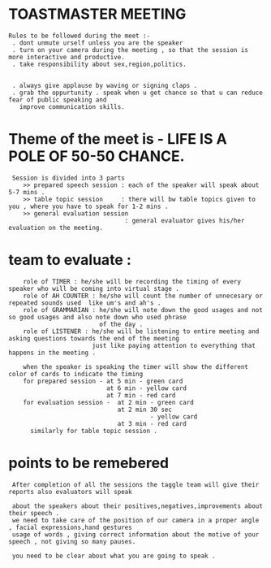 # TOASTMASTER MEETING 
    Rules to be followed during the meet :-
     . dont unmute urself unless you are the speaker 
     . turn on your camera during the meeting , so that the session is more interactive and productive. 
     . take responsibility about sex,region,politics.
     
     
     . always give applause by waving or signing claps .
     . grab the oppurtunity . speak when u get chance so that u can reduce fear of public speaking and 
       improve communication skills.
# Theme of the meet is - LIFE IS A POLE OF 50-50 CHANCE.
     Session is divided into 3 parts 
        >> prepared speech session : each of the speaker will speak about 5-7 mins .
        >> table topic session     : there will bw table topics given to you , where you have to speak for 1-2 mins .
        >> general evaluation session
                                    : general evaluator gives his/her evaluation on the meeting.
# team to evaluate :
        role of TIMER : he/she will be recording the timing of every speaker who will be coming into virtual stage .
        role of AH COUNTER : he/she will count the number of unnecesary or repeated sounds used  like um's and ah's .
        role of GRAMMARIAN : he/she will note down the good usages and not so good usages and also note down who used phrase 
                             of the day .
        role of LISTENER : he/she will be listening to entire meeting and asking questions towards the end of the meeting 
                           just like paying attention to everything that happens in the meeting .
                           
        when the speaker is speaking the timer will show the different color of cards to indicate the timing 
        for prepared session - at 5 min - green card
                               at 6 min - yellow card 
                               at 7 min - red card
        for evaluation session -  at 2 min - green card
                                  at 2 min 30 sec 
                                           - yellow card
                                  at 3 min - red card
          similarly for table topic session .
# points to be remebered
     
     After completion of all the sessions the taggle team will give their reports also evaluators will speak
     
     about the speakers about their positives,negatives,improvements about their speech .
     we need to take care of the position of our camera in a proper angle , facial expressions,hand gestures
     usage of words , giving correct information about the motive of your speech , not giving so many pauses.
      
     you need to be clear about what you are going to speak .

 
           

